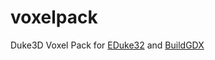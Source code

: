 <!-- <img src="https://i.ibb.co/PCJC2b1/dn3d-logo-github-full.png" width="640"/> -->

# voxelpack
Duke3D Voxel Pack for <a href="http://dukeworld.duke4.net/eduke32" target= "_blank">EDuke32</a> and <a href="http://m210.duke4.net" target= "_blank">BuildGDX</a>
